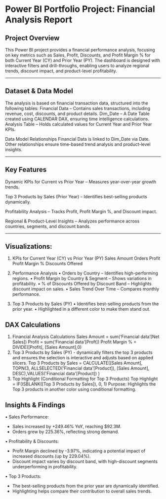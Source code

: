 # Power BI Portfolio Project: Financial Analysis Report

## Project Overview
This Power BI project provides a financial performance analysis, focusing on key metrics such as Sales, Profit, Discounts, and Profit Margin % for both Current Year (CY) and Prior Year (PY).
The dashboard is designed with interactive filters and drill-throughs, enabling users to analyze regional trends, discount impact, and product-level profitability.
________________________________________
## Dataset & Data Model
The analysis is based on financial transaction data, structured into the following tables:
Financial Data – Contains sales transactions, including revenue, cost, discounts, and product details.
Dim_Date – A Date Table created using CALENDAR DAX, ensuring time intelligence calculations.
Analysis Table – Holds calculated values for Current Year and Prior Year KPIs.

Data Model Relationships
Financial Data is linked to Dim_Date via Date.
Other relationships ensure time-based trend analysis and product-level insights.
________________________________________
## Key Features
Dynamic KPIs for Current vs Prior Year – Measures year-over-year growth trends.

Top 3 Products by Sales (Prior Year) – Identifies best-selling products dynamically.

Profitability Analysis – Tracks Profit, Profit Margin %, and Discount impact.

Regional & Product-Level Insights – Analyzes performance across countries, segments, and discount bands.
________________________________________
## Visualizations: 
1. KPIs for Current Year (CY) vs Prior Year (PY)
Sales Amount
Orders
Profit
Profit Margin %
Discounts Offered

2. Performance Analysis
•	Orders by Country – Identifies high-performing regions.
•	Profit Margin by Country & Segment – Shows variations in profitability.
•	% of Discounts Offered by Discount Band – Highlights discount impact on sales.
•	Sales Trend Over Time – Compares monthly performance.

3. Top 3 Products by Sales (PY)
•	Identifies best-selling products from the prior year.
•	Highlighted in a different color to make them stand out.

## DAX Calculations
1.	Financial Analysis Calculations
Sales Amount = sum(‘Financial data’[Net Sales])
Profit = sum(‘Financial data’[Proft])
Profit Margin % = DIVIDE([Profit], [Sales Amount],0)
2.	Top 3 Products by Sales (PY) - dynamically filters the top 3 products and ensures the selection is interactive and adjusts based on applied slicers.
Top 3 Products by Sales =  CALCULATE([Sales Amount], TOPN(3, ALLSELECTED('Financial data'[Product]),  [Sales Amount], DESC),VALUES('Financial data'[Product]) ) 
3.	Top Highlight (Conditional Formatting for Top 3 Products)
Top Highlight =  IF(ISBLANK([Top 3 Products by Sales]), 0, 1) 
Purpose: Highlights the Top 3 products in another color using conditional formatting.

## Insights & Findings
•	Sales Performance:
- Sales increased by +249.46% YoY, reaching $92.3M.
- Orders grew by 225.36%, reflecting strong demand.
  
•	Profitability & Discounts:
- Profit Margin declined by -3.97%, indicating a potential impact of increased discounts (up by 229.04%).
- Discount impact varies by discount band, with high-discount segments underperforming in profitability.
  
•	Top 3 Products:
- The best-selling products from the prior year are dynamically identified.
- Highlighting helps compare their contribution to overall sales trends.

